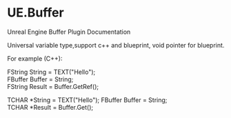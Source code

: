 # UE.Buffer
Unreal Engine Buffer Plugin Documentation

Universal variable type,support c++ and blueprint, void pointer for blueprint.  

For example (C++):  
  
FString String = TEXT("Hello");  
FBuffer Buffer = String;  
FString Result = Buffer.GetRef<FString>();  
  
TCHAR *String = TEXT("Hello");
FBuffer Buffer = String;  
TCHAR *Result = Buffer.Get<FString>();  
